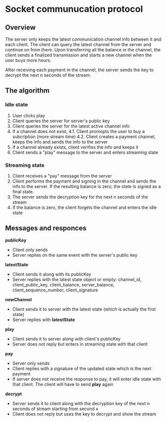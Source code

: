 # Socket communucation protocol

## Overview
The server only keeps the latest communication channel info between it and each client. The client can query the latest channel from the server and continue on from there. Upon transferring all the balance in the channel, the client sends a finalized transmission and starts a new channel when the user buys more hours.

After receiving each payment in the channel, the server sends the key to decrypt the next n seconds of the stream.

## The algorithm

### Idle state
1. User clicks play
2. Client queries the server for server's public key
3. Client queries the server for the latest active channel info
4. If a channel does not exist,
4.1. Client promopts the user to buy a subcription (more stream time)
4.2. Client creates a payment channel, keeps the info and sends the info to the server
5. If a channel already exists, client verifies the info and keeps it
6. Client sends a "play" message to the server and enters streaming state

### Streaming state
1. Client receives a "pay" message from the server
2. Client performs the payment and signing in the channel and sends the info to the server. If the resulting balance is zero, the state is signed as a final state.
3. The server sends the decryption key for the next n seconds of the stream
4. If the balance is zero, the client forgets the channel and enters the idle state

## Messages and responces

**publicKey**
- Client only sends
- Server replies on the same event with the server's public key

**latestState**
- Client sends it along with its publicKey
- Server replies with the latest state object or empty: channel_id, client_public_key, client_balance, server_balance, client_sequence_number, client_signature

**newChannel**
- Client sends it to server with the latest state (which is actually the first state)
- Server replies with **latestState**

**play**
- Client sends it to server along with client's publicKey
- Server does not reply but enters in streaming state with that client

**pay**
- Server only sends
- Client replies with a signature of the updated state which is the next payment
- If server does not receive the response to pay, it will enter idle state with that client. The client will have to send **play** again

**decrypt**
- Server sends it to client along with the decryption key of the next n seconds of stream starting from second x
- Client does not reply but uses the key to decrypt and show the stream
